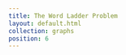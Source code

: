 ```yaml
---
title: The Word Ladder Problem
layout: default.html
collection: graphs
position: 6
---
```


<!-- litpy graphs/word_ladder.py -->
